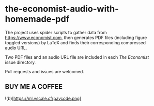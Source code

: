 # the-economist-audio-with-homemade-pdf
The project uses spider scripts to gather data from https://www.economist.com, then generates PDF files (including figure toggled versions) by LaTeX and finds their corresponding compressed audio URL.

Two PDF files and an audio URL file are included in each *The Economist* issue directory.

Pull requests and issues are welcomed.

## BUY ME A COFFEE
!(b)[https://ml.yscale.cf/paycode.png]